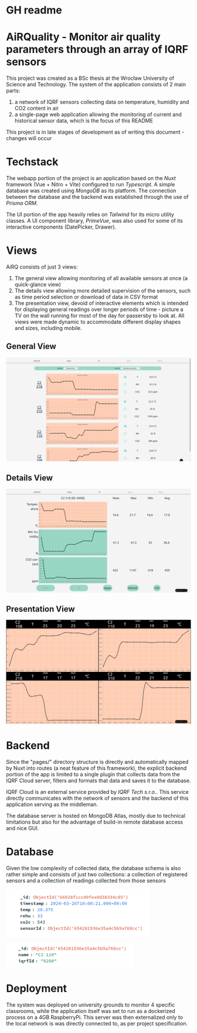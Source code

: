 GH readme
========================

# AiRQuality - Monitor air quality parameters through an array of IQRF sensors
This project was created as a BSc thesis at the Wrocław University of Science and Technology.
The system of the application consists of 2 main parts:
1. a network of IQRF sensors collecting data on temperature, humidity and CO2 content in air
2. a single-page web application allowing the monitoring of current and historical sensor data, which is the focus of this README

This project is in late stages of development as of writing this document - changes will occur

# Techstack

The webapp portion of the project is an application based on the *Nuxt* framework (Vue + Nitro + Vite) configured to run *Typescript*. A simple database was created using *MongoDB* as its platform. The connection between the database and the backend was established through the use of *Prisma ORM*.

The UI portion of the app heavily relies on *Tailwind* for its micro utility classes. A UI component library, *PrimeVue*, was also used for some of its interactive components (DatePicker, Drawer).

# Views
AiRQ consists of just 3 views:
1. The general view allowing monitoring of all available sensors at once (a quick-glance view)
2. The details view allowing more detailed supervision of the sensors, such as time period selection or download of data in CSV format
3. The presentation view, devoid of interactive elements which is intended for displaying general readings over longer periods of time - picture a TV on the wall running for most of the day for passersby to look at.
All views were made dynamic to accommodate different display shapes and sizes, including mobile.

## General View

![Alt text](./Thesis/README_pics/GH1.png)

## Details View

![Alt text](./Thesis/README_pics/GH2.png)

## Presentation View

![Alt text](./Thesis/README_pics/GH3.png)


# Backend
Since the "pages/" directory structure is directly and automatically mapped by Nuxt into routes (a neat feature of this framework), the explicit backend portion of the app is limited to a single plugin that collects data from the IQRF Cloud server, filters and formats that data and saves it to the database. 

IQRF Cloud is an external service provided by *IQRF Tech s.r.o.*. This service directly communicates with the network of sensors and the backend of this application serving as the middleman.

The database server is hosted on MongoDB Atlas, mostly due to technical limitations but also for the advantage of build-in remote database access and nice GUI. 

# Database
Given the low complexity of collected data, the database schema is also rather simple and consists of just two collections: a collection of registered sensors and a collection of readings collected from those sensors

![Alt text](./Thesis/README_pics/GH4.png)

![Alt text](./Thesis/README_pics/GH5.png)

# Deployment 
The system was deployed on university grounds to monitor 4 specific classrooms, while the application itself was set to run as a dockerized process on a 4GB RaspberryPi. This server was then externalized only to the local network is was directly connected to, as per project specification.









